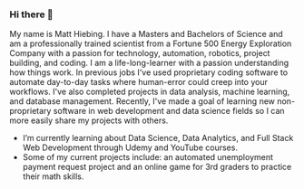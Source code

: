 ### Hi there 👋
My name is Matt Hiebing.  I have a Masters and Bachelors of Science and am a professionally trained scientist from a Fortune 500 Energy Exploration Company with a passion for technology, automation, robotics, project building, and coding.  I am a life-long-learner with a passion understanding how things work.  In previous jobs I've used proprietary coding software to automate day-to-day tasks where human-error could creep into your workflows.  I've also completed projects in data analysis, machine learning, and database management.  Recently, I've made a goal of learning new non-proprietary software in web development and data science fields so I can more easily share my projects with others.

- I’m currently learning about Data Science, Data Analytics, and Full Stack Web Development through Udemy and YouTube courses.
- Some of my current projects include: an automated unemployment payment request project and an online game for 3rd graders to practice their math skills.
